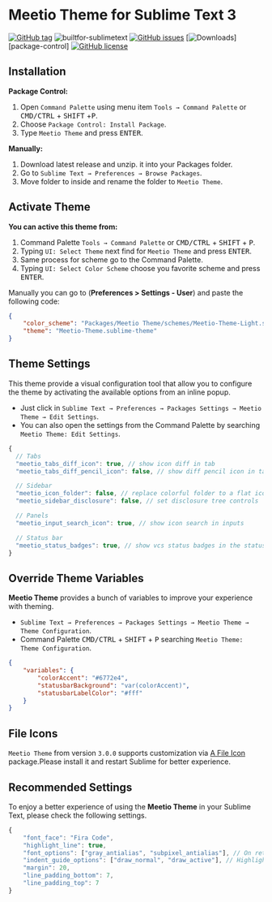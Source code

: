 # Meetio Theme for Sublime Text 3


[![GitHub tag](https://img.shields.io/github/release/meetio-theme/sublime-meetio-theme.svg?style=for-the-badge)](https://github.com/meetio-theme/sublime-meetio-theme/releases)
![builtfor-sublimetext](https://img.shields.io/badge/built_for_sublimetext-3179-e79330?style=for-the-badge&logo=sublime-text)
[![GitHub issues](https://img.shields.io/github/issues/meetio-theme/sublime-meetio-theme.svg?style=for-the-badge)](https://github.com/meetio-theme/sublime-meetio-theme/issues)
[![Downloads](https://img.shields.io/packagecontrol/dt/Meetio%20Theme?style=flat-square)][package-control]
[![GitHub license](https://img.shields.io/badge/license-MIT-blue.svg?style=for-the-badge)](https://github.com/meetio-theme/sublime-meetio-theme/blob/master/LICENSE)

## Installation

**Package Control:**

1. Open `Command Palette` using menu item `Tools → Command Palette` or <kbd>CMD/CTRL</kbd> + <kbd>SHIFT</kbd> +<kbd>P</kbd>.
2. Choose `Package Control: Install Package`.
3. Type `Meetio Theme` and press <kbd>ENTER</kbd>.

**Manually:**

1. Download latest release and unzip. it into your Packages folder.
2. Go to `Sublime Text → Preferences → Browse Packages`.
3. Move folder to inside and rename the folder to `Meetio Theme`.

## Activate Theme

**You can active this theme from:**

1. Command Palette `Tools → Command Palette` or <kbd>CMD/CTRL</kbd> + <kbd>SHIFT</kbd> + <kbd>P</kbd>.
2. Typing `UI: Select Theme` next find for `Meetio Theme` and press <kbd>ENTER</kbd>.
3. Same process for scheme go to the Command Palette.
4. Typing `UI: Select Color Scheme` choose you favorite scheme and press <kbd>ENTER</kbd>.

Manually you can go to (**Preferences > Settings - User**) and paste the following code:

```json
{
    "color_scheme": "Packages/Meetio Theme/schemes/Meetio-Theme-Light.sublime-color-scheme",
    "theme": "Meetio-Theme.sublime-theme"
}
```

## Theme Settings

This theme provide a visual configuration tool that allow you to configure the theme by activating the available options from an inline popup.

-   Just click in `Sublime Text → Preferences → Packages Settings → Meetio Theme → Edit Settings`.
-   You can also open the settings from the Command Palette by searching `Meetio Theme: Edit Settings`.

```js
{
  // Tabs
  "meetio_tabs_diff_icon": true, // show icon diff in tab
  "meetio_tabs_diff_pencil_icon": false, // show diff pencil icon in tab

  // Sidebar
  "meetio_icon_folder": false, // replace colorful folder to a flat icon folder
  "meetio_sidebar_disclosure": false, // set disclosure tree controls

  // Panels
  "meetio_input_search_icon": true, // show icon search in inputs

  // Status bar
  "meetio_status_badges": true, // show vcs status badges in the status bar
}
```

## Override Theme Variables

**Meetio Theme** provides a bunch of variables to improve your experience with theming.

-   `Sublime Text → Preferences → Packages Settings → Meetio Theme → Theme Configuration`.
-   Command Palette <kbd>CMD/CTRL</kbd> + <kbd>SHIFT</kbd> + <kbd>P</kbd> searching `Meetio Theme: Theme Configuration`.

```json
{
    "variables": {
        "colorAccent": "#6772e4",
        "statusbarBackground": "var(colorAccent)",
        "statusbarLabelColor": "#fff"
    }
}
```

## File Icons

`Meetio Theme` from version `3.0.0` supports customization via [A File Icon](https://github.com/SublimeText/AFileIcon) package.Please install it and restart Sublime for better experience.


## Recommended Settings

To enjoy a better experience of using the **Meetio Theme** in your Sublime Text, please check the following settings.

```js
{
    "font_face": "Fira Code",
    "highlight_line": true,
    "font_options": ["gray_antialias", "subpixel_antialias"], // On retina Mac & Windows
    "indent_guide_options": ["draw_normal", "draw_active"], // Highlight active indent
    "margin": 20,
    "line_padding_bottom": 7,
    "line_padding_top": 7
}
```
